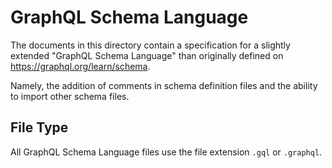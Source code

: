 # GraphQL Schema Language

The documents in this directory contain a specification
for a slightly extended "GraphQL Schema Language" than originally defined on https://graphql.org/learn/schema.

Namely, the addition of comments in schema definition files and
the ability to import other schema files.

## File Type

All GraphQL Schema Language files use the file extension `.gql` or `.graphql`.